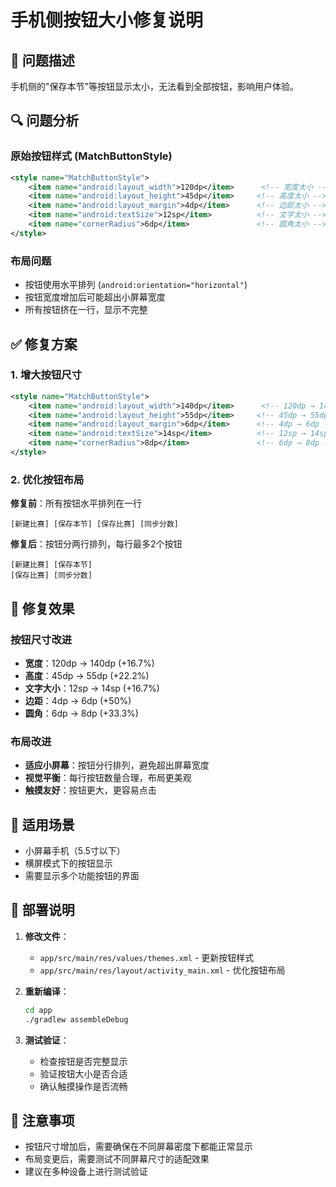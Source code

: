 # 手机侧按钮大小修复说明

## 🚨 问题描述

手机侧的"保存本节"等按钮显示太小，无法看到全部按钮，影响用户体验。

## 🔍 问题分析

### 原始按钮样式 (MatchButtonStyle)
```xml
<style name="MatchButtonStyle">
    <item name="android:layout_width">120dp</item>      <!-- 宽度太小 -->
    <item name="android:layout_height">45dp</item>     <!-- 高度太小 -->
    <item name="android:layout_margin">4dp</item>      <!-- 边距太小 -->
    <item name="android:textSize">12sp</item>          <!-- 文字太小 -->
    <item name="cornerRadius">6dp</item>               <!-- 圆角太小 -->
</style>
```

### 布局问题
- 按钮使用水平排列 (`android:orientation="horizontal"`)
- 按钮宽度增加后可能超出小屏幕宽度
- 所有按钮挤在一行，显示不完整

## ✅ 修复方案

### 1. 增大按钮尺寸
```xml
<style name="MatchButtonStyle">
    <item name="android:layout_width">140dp</item>      <!-- 120dp → 140dp -->
    <item name="android:layout_height">55dp</item>     <!-- 45dp → 55dp -->
    <item name="android:layout_margin">6dp</item>      <!-- 4dp → 6dp -->
    <item name="android:textSize">14sp</item>          <!-- 12sp → 14sp -->
    <item name="cornerRadius">8dp</item>               <!-- 6dp → 8dp -->
</style>
```

### 2. 优化按钮布局
**修复前**：所有按钮水平排列在一行
```
[新建比赛] [保存本节] [保存比赛] [同步分数]
```

**修复后**：按钮分两行排列，每行最多2个按钮
```
[新建比赛] [保存本节]
[保存比赛] [同步分数]
```

## 🎯 修复效果

### 按钮尺寸改进
- **宽度**：120dp → 140dp (+16.7%)
- **高度**：45dp → 55dp (+22.2%)
- **文字大小**：12sp → 14sp (+16.7%)
- **边距**：4dp → 6dp (+50%)
- **圆角**：6dp → 8dp (+33.3%)

### 布局改进
- **适应小屏幕**：按钮分行排列，避免超出屏幕宽度
- **视觉平衡**：每行按钮数量合理，布局更美观
- **触摸友好**：按钮更大，更容易点击

## 📱 适用场景

- 小屏幕手机（5.5寸以下）
- 横屏模式下的按钮显示
- 需要显示多个功能按钮的界面

## 🚀 部署说明

1. **修改文件**：
   - `app/src/main/res/values/themes.xml` - 更新按钮样式
   - `app/src/main/res/layout/activity_main.xml` - 优化按钮布局

2. **重新编译**：
   ```bash
   cd app
   ./gradlew assembleDebug
   ```

3. **测试验证**：
   - 检查按钮是否完整显示
   - 验证按钮大小是否合适
   - 确认触摸操作是否流畅

## 📝 注意事项

- 按钮尺寸增加后，需要确保在不同屏幕密度下都能正常显示
- 布局变更后，需要测试不同屏幕尺寸的适配效果
- 建议在多种设备上进行测试验证 